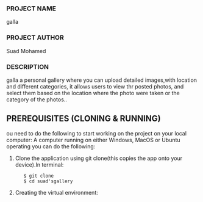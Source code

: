 ### PROJECT NAME
galla
### PROJECT AUTHOR
Suad Mohamed 
### DESCRIPTION
galla a personal gallery where you can upload  detailed images,with location and different categories,
it allows users to view thr posted photos, and select them based on the location where the photo were taken or the category of the photos..
## PREREQUISITES (CLONING & RUNNING)
ou need to do the following to start working on the project on your local computer:
A computer running on either Windows, MacOS or Ubuntu operating you can do the following:

1. Clone the application using git clone(this copies the app onto your device).In terminal:

          $ git clone
          $ cd suad'sgallery

2. Creating the virtual environment:         